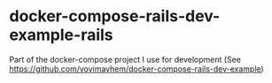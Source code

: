 # docker-compose-rails-dev-example-rails
Part of the docker-compose project I use for development (See https://github.com/vovimayhem/docker-compose-rails-dev-example)
